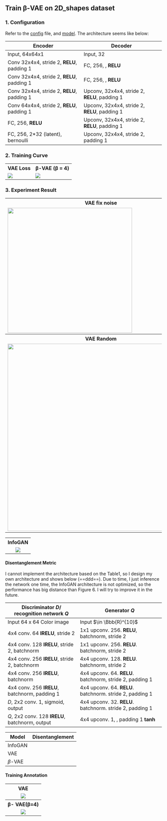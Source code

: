 ## Train β-VAE on 2D_shapes dataset

### 1. Configuration

Refer to the [config](../config/twoD.yaml) file, and [model](../models/twoD_model.py). The architecture seems like below:

| Encoder                                    | Decoder                                        |
| ------------------------------------------ | ---------------------------------------------- |
| Input, 64x64x1                             | Input, 32                                      |
| Conv 32x4x4, stride 2, **RELU**, padding 1 | FC, 256, , **RELU**                            |
| Conv 32x4x4, stride 2, **RELU**, padding 1 | FC, 256, , **RELU**                            |
| Conv 32x4x4, stride 2, **RELU**, padding 1 | Upconv, 32x4x4, stride 2, **RELU**, padding 1  |
| Conv 64x4x4, stride 2, **RELU**, padding 1 | Upconv, 32x4x4, stride 2,  **RELU**, padding 1 |
| FC, 256, **RELU**                          | Upconv, 32x4x4, stride 2, **RELU**, padding 1  |
| FC, 256, 2*32 (latent), bernoulli          | Upconv, 32x4x4, stride 2, padding 1            |

### 2. Training Curve
<table align='center'>
<tr align='center'>
<th> VAE Loss</th>
<th> β-VAE (β = 4)</th>
</tr>
<tr align='left'>
<td><img src = 'res/2dshapes/vae1_loss.png'>
<td><img src = 'res/2dshapes/vae4_loss.png' >
</tr>
</table>



### 3. Experiment Result

<table align='center'>
<tr align='center'>
<th> VAE fix noise</th>
<th> β-VAE (β = 4) fix noise</th>
</tr>
<tr>
<td><img src = 'res/2dshapes/vae1_fix.png' height='400'>
<td><img src = 'res/2dshapes/vae4_fix.png' height='400'>
</tr>
<tr align='center'>
<th> VAE Random</th>
<th> β-VAE (β = 4) Random</th>
</tr>
<tr align='left'>
<td><img src = 'res/2dshapes/vae1_random.png' height='600'>
<td><img src = 'res/2dshapes/vae4_random.png' height='600'>
</tr>
</table>



<table align='center'>
<tr align='center'>
  <th> InfoGAN </th>
</tr>
<tr align='center'>
<td><img src = 'res/celeba/c.png'>
</tr>
</table>



#### Disentanglement Metric

I cannot implement the architecture based on the Table1, so I design my own architecture and shows below (==ddd==). Due to time, I just inference the network one time, the InfoGAN architecture is not optimized, so the performance has big distance than Figure 6. I will try to improve it in the future.

| **Discriminator $D$/ recognition network $Q$**  | Generator $Q$                                            |
| ----------------------------------------------- | -------------------------------------------------------- |
| Input 64 x 64 Color image                       | Input $\in \Bbb{R}^{10}$                                 |
| 4x4 conv. 64 **IRELU**, stride 2                | 1x1 upconv. 256. **RELU**, batchnorm, stride 2           |
| 4x4 conv. 128 **IRELU**, stride 2, batchnorm    | 1x1 upconv. 256. **RELU**. batchnorm, stride 2           |
| 4x4 conv. 256 **IRELU**, stride 2, batchnorm    | 4x4 upconv. 128. **RELU**. batchnorm, stride 2           |
| 4x4 conv. 256 **IRELU**, batchnorm              | 4x4 upconv. 64. **RELU**. batchnorm, stride 2, padding 1 |
| 4x4 conv. 256 **IRELU**, batchnorm, padding 1   | 4x4 upconv. 64. **RELU**. batchnorm. stride 2, padding 1 |
| $D$, 2x2 conv. 1, sigmoid, output               | 4x4 upconv. 32. **RELU**. batchnorm. stride 2, padding 1 |
| $Q$, 2x2 conv. 128 **IRELU**, batchnorm, output | 4x4 upconv. 1, , padding 1 **tanh**                      |

| Model   | Disentanglement |
| ------- | --------------- |
| InfoGAN |                 |
| VAE     |                 |
| *β*-VAE |                 |



#### Training Annotation

<table align='center'>
<tr align='center'>
  <th> VAE </th>
</tr>
<tr align='center'>
  <td><img src = 'res/2dshapes/vae1.gif'></td>
</tr>
<tr align='center'>
  <th>β- VAE(β=4) </th>
</tr>
<tr align='center'>
<td><img src = 'res/2dshapes/vae4.gif'></td>
</tr>
</table>